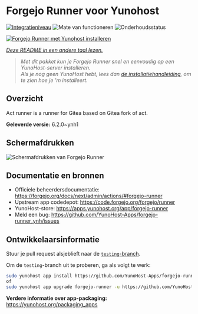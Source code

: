 <!--
NB: Deze README is automatisch gegenereerd door <https://github.com/YunoHost/apps/tree/master/tools/readme_generator>
Hij mag NIET handmatig aangepast worden.
-->

# Forgejo Runner voor Yunohost

[![Integratieniveau](https://apps.yunohost.org/badge/integration/forgejo-runner)](https://ci-apps.yunohost.org/ci/apps/forgejo-runner/)
![Mate van functioneren](https://apps.yunohost.org/badge/state/forgejo-runner)
![Onderhoudsstatus](https://apps.yunohost.org/badge/maintained/forgejo-runner)

[![Forgejo Runner met Yunohost installeren](https://install-app.yunohost.org/install-with-yunohost.svg)](https://install-app.yunohost.org/?app=forgejo-runner)

*[Deze README in een andere taal lezen.](./ALL_README.md)*

> *Met dit pakket kun je Forgejo Runner snel en eenvoudig op een YunoHost-server installeren.*  
> *Als je nog geen YunoHost hebt, lees dan [de installatiehandleiding](https://yunohost.org/install), om te zien hoe je 'm installeert.*

## Overzicht

Act runner is a runner for Gitea based on Gitea fork of act.

**Geleverde versie:** 6.2.0~ynh1

## Schermafdrukken

![Schermafdrukken van Forgejo Runner](./doc/screenshots/example.jpg)

## Documentatie en bronnen

- Officiele beheerdersdocumentatie: <https://forgejo.org/docs/next/admin/actions/#forgejo-runner>
- Upstream app codedepot: <https://code.forgejo.org/forgejo/runner>
- YunoHost-store: <https://apps.yunohost.org/app/forgejo-runner>
- Meld een bug: <https://github.com/YunoHost-Apps/forgejo-runner_ynh/issues>

## Ontwikkelaarsinformatie

Stuur je pull request alsjeblieft naar de [`testing`-branch](https://github.com/YunoHost-Apps/forgejo-runner_ynh/tree/testing).

Om de `testing`-branch uit te proberen, ga als volgt te werk:

```bash
sudo yunohost app install https://github.com/YunoHost-Apps/forgejo-runner_ynh/tree/testing --debug
of
sudo yunohost app upgrade forgejo-runner -u https://github.com/YunoHost-Apps/forgejo-runner_ynh/tree/testing --debug
```

**Verdere informatie over app-packaging:** <https://yunohost.org/packaging_apps>
